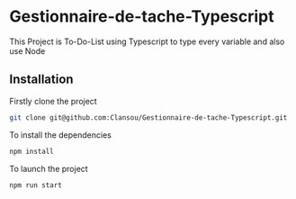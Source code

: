 # Gestionnaire-de-tache-Typescript

This Project is To-Do-List using Typescript to type every variable and also use Node

## Installation
Firstly clone the project 

```bash
git clone git@github.com:Clansou/Gestionnaire-de-tache-Typescript.git 
```

To install the dependencies 

```bash
npm install 
```

To launch the project
```bash
npm run start 
```